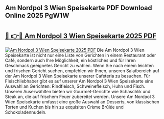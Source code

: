 ## Am Nordpol 3 Wien Speisekarte PDF Download Online 2025 PgW1W

# <h2><a href="http://gcb31qu.nevu.top/?p=Am+Nordpol+3+Wien+Speisekarte">🔗 👉🔴 Am Nordpol 3 Wien Speisekarte 2025 PDF</a></h2>

[![Am Nordpol 3 Wien Speisekarte 2025 PDF](https://i.imgur.com/dBaPXMq.png)](http://gcb31qu.nevu.top/?p=Am+Nordpol+3+Wien+Speisekarte)
Die Am Nordpol 3 Wien Speisekarte ist nicht nur eine Liste von Gerichten in einem Restaurant oder Café, sondern auch Ihre Möglichkeit, ein köstliches und für Ihren Geschmack geeignetes Gericht zu wählen. Wenn Sie nach einem leichten und frischen Gericht suchen, empfehlen wir Ihnen, unseren Salatbereich auf der Am Nordpol 3 Wien Speisekarte unserer Cafeteria zu besuchen. Für Fleischliebhaber gibt es auf unserer Am Nordpol 3 Wien Speisekarte eine Auswahl an Gerichten: Rindfleisch, Schweinefleisch, Huhn und Fisch. Unseren Auserwählten bieten wir Gourmet-Gerichte wie Schaschlik und Steak an, die auf frischem Feuer zubereitet werden. Unsere Am Nordpol 3 Wien Speisekarte umfasst eine große Auswahl an Desserts, von klassischen Torten und Kuchen bis hin zu exquisiten Crème Brûlée und Schokoladennudeln.
